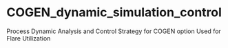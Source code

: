 # COGEN_dynamic_simulation_control
Process Dynamic Analysis and Control Strategy for COGEN option Used for Flare Utilization
